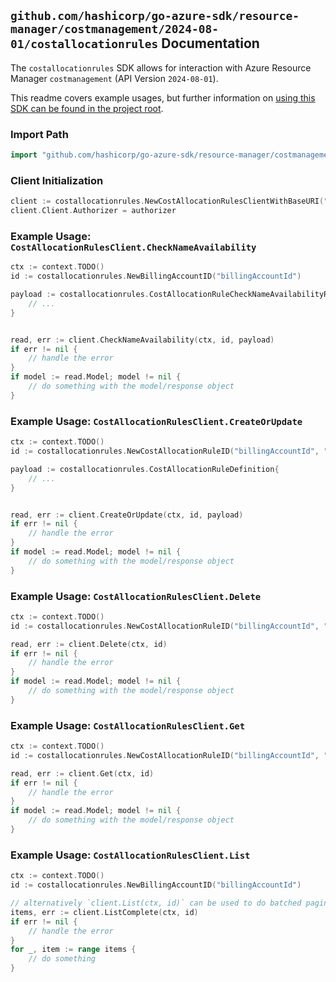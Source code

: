 
## `github.com/hashicorp/go-azure-sdk/resource-manager/costmanagement/2024-08-01/costallocationrules` Documentation

The `costallocationrules` SDK allows for interaction with Azure Resource Manager `costmanagement` (API Version `2024-08-01`).

This readme covers example usages, but further information on [using this SDK can be found in the project root](https://github.com/hashicorp/go-azure-sdk/tree/main/docs).

### Import Path

```go
import "github.com/hashicorp/go-azure-sdk/resource-manager/costmanagement/2024-08-01/costallocationrules"
```


### Client Initialization

```go
client := costallocationrules.NewCostAllocationRulesClientWithBaseURI("https://management.azure.com")
client.Client.Authorizer = authorizer
```


### Example Usage: `CostAllocationRulesClient.CheckNameAvailability`

```go
ctx := context.TODO()
id := costallocationrules.NewBillingAccountID("billingAccountId")

payload := costallocationrules.CostAllocationRuleCheckNameAvailabilityRequest{
	// ...
}


read, err := client.CheckNameAvailability(ctx, id, payload)
if err != nil {
	// handle the error
}
if model := read.Model; model != nil {
	// do something with the model/response object
}
```


### Example Usage: `CostAllocationRulesClient.CreateOrUpdate`

```go
ctx := context.TODO()
id := costallocationrules.NewCostAllocationRuleID("billingAccountId", "costAllocationRuleName")

payload := costallocationrules.CostAllocationRuleDefinition{
	// ...
}


read, err := client.CreateOrUpdate(ctx, id, payload)
if err != nil {
	// handle the error
}
if model := read.Model; model != nil {
	// do something with the model/response object
}
```


### Example Usage: `CostAllocationRulesClient.Delete`

```go
ctx := context.TODO()
id := costallocationrules.NewCostAllocationRuleID("billingAccountId", "costAllocationRuleName")

read, err := client.Delete(ctx, id)
if err != nil {
	// handle the error
}
if model := read.Model; model != nil {
	// do something with the model/response object
}
```


### Example Usage: `CostAllocationRulesClient.Get`

```go
ctx := context.TODO()
id := costallocationrules.NewCostAllocationRuleID("billingAccountId", "costAllocationRuleName")

read, err := client.Get(ctx, id)
if err != nil {
	// handle the error
}
if model := read.Model; model != nil {
	// do something with the model/response object
}
```


### Example Usage: `CostAllocationRulesClient.List`

```go
ctx := context.TODO()
id := costallocationrules.NewBillingAccountID("billingAccountId")

// alternatively `client.List(ctx, id)` can be used to do batched pagination
items, err := client.ListComplete(ctx, id)
if err != nil {
	// handle the error
}
for _, item := range items {
	// do something
}
```
